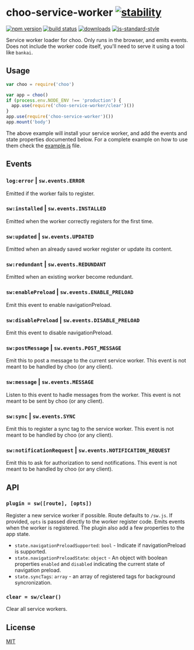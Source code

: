 # choo-service-worker [![stability][0]][1]
[![npm version][2]][3] [![build status][4]][5]
[![downloads][8]][9] [![js-standard-style][10]][11]

Service worker loader for choo. Only runs in the browser, and emits events.
Does not include the worker code itself, you'll need to serve it using a tool
like `bankai`.

## Usage
```js
var choo = require('choo')

var app = choo()
if (process.env.NODE_ENV !== 'production') {
  app.use(require('choo-service-worker/clear')())
}
app.use(require('choo-service-worker')())
app.mount('body')
```
The above example will install your service worker, and add the events and state 
properties documented below. For a complete example on how to use them check the 
[example.js](./example.js) file.

## Events
### `log:error` | `sw.events.ERROR`
Emitted if the worker fails to register.

### `sw:installed` | `sw.events.INSTALLED`
Emitted when the worker correctly registers for the first time.

### `sw:updated` | `sw.events.UPDATED`
Emitted when an already saved worker register or update its content.

### `sw:redundant` | `sw.events.REDUNDANT`
Emitted when an existing worker become redundant.

### `sw:enablePreload` | `sw.events.ENABLE_PRELOAD`
Emit this event to enable navigationPreload.

### `sw:disablePreload` | `sw.events.DISABLE_PRELOAD`
Emit this event to disable navigationPreload.

### `sw:postMessage` | `sw.events.POST_MESSAGE`
Emit this to post a message to the current service worker. This event is not 
meant to be handled by choo (or any client).

### `sw:message` | `sw.events.MESSAGE`
Listen to this event to hadle messages from the worker. This event is not meant 
to be sent by choo (or any client).

### `sw:sync` | `sw.events.SYNC`
Emit this to register a sync tag to the service worker. This event is not 
meant to be handled by choo (or any client).

### `sw:notificationRequest` | `sw.events.NOTIFICATION_REQUEST`
Emit this to ask for authorization to send notifications. This event is not 
meant to be handled by choo (or any client).

## API
### `plugin = sw([route], [opts])`
Register a new service worker if possible. Route defaults to `/sw.js`. If
provided, `opts` is passed directly to the worker register code. Emits events
when the worker is registered.
The plugin also add a few properties to the app state.

- `state.navigationPreloadSupported`: `bool` - Indicate if navigationPreload is 
supported.
- `state.navigationPreloadState`: `object` - An object with boolean properties 
`enabled` and `disabled` indicating the current state of navigation preload.
- `state.syncTags`: `array` - an array of registered tags for background 
syncronization.

### `clear = sw/clear()`
Clear all service workers.

## License
[MIT](https://tldrlegal.com/license/mit-license)

[0]: https://img.shields.io/badge/stability-experimental-orange.svg?style=flat-square
[1]: https://nodejs.org/api/documentation.html#documentation_stability_index
[2]: https://img.shields.io/npm/v/choo-service-worker.svg?style=flat-square
[3]: https://npmjs.org/package/choo-service-worker
[4]: https://img.shields.io/travis/yoshuawuyts/choo-service-worker/master.svg?style=flat-square
[5]: https://travis-ci.org/yoshuawuyts/choo-service-worker
[6]: https://img.shields.io/codecov/c/github/yoshuawuyts/choo-service-worker/master.svg?style=flat-square
[7]: https://codecov.io/github/yoshuawuyts/choo-service-worker
[8]: http://img.shields.io/npm/dm/choo-service-worker.svg?style=flat-square
[9]: https://npmjs.org/package/choo-service-worker
[10]: https://img.shields.io/badge/code%20style-standard-brightgreen.svg?style=flat-square
[11]: https://github.com/feross/standard
